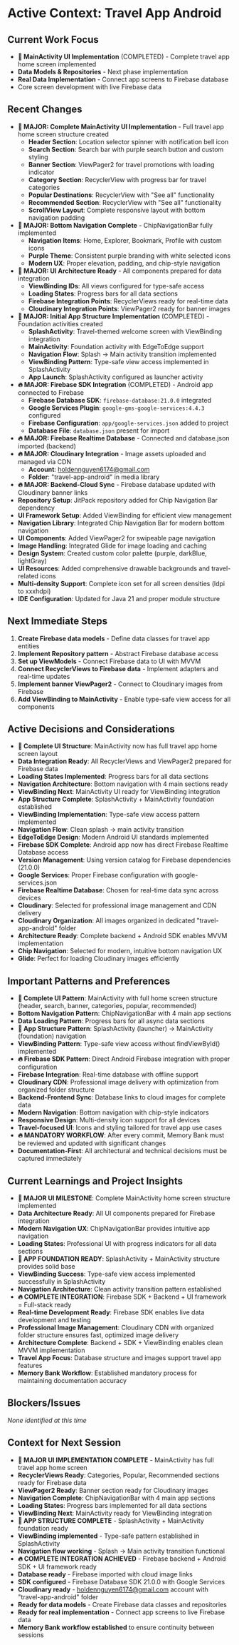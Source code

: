 # Active Context: Travel App Android

## Current Work Focus
- **🚀 MainActivity UI Implementation** (COMPLETED) - Complete travel app home screen implemented
- **Data Models & Repositories** - Next phase implementation
- **Real Data Implementation** - Connect app screens to Firebase database
- Core screen development with live Firebase data

## Recent Changes
- **🚀 MAJOR: Complete MainActivity UI Implementation** - Full travel app home screen structure created
  - **Header Section**: Location selector spinner with notification bell icon
  - **Search Section**: Search bar with purple search button and custom styling
  - **Banner Section**: ViewPager2 for travel promotions with loading indicator
  - **Category Section**: RecyclerView with progress bar for travel categories
  - **Popular Destinations**: RecyclerView with "See all" functionality
  - **Recommended Section**: RecyclerView with "See all" functionality
  - **ScrollView Layout**: Complete responsive layout with bottom navigation padding
- **🚀 MAJOR: Bottom Navigation Complete** - ChipNavigationBar fully implemented
  - **Navigation Items**: Home, Explorer, Bookmark, Profile with custom icons
  - **Purple Theme**: Consistent purple branding with white selected icons
  - **Modern UX**: Proper elevation, padding, and chip-style navigation
- **🚀 MAJOR: UI Architecture Ready** - All components prepared for data integration
  - **ViewBinding IDs**: All views configured for type-safe access
  - **Loading States**: Progress bars for all data sections
  - **Firebase Integration Points**: RecyclerViews ready for real-time data
  - **Cloudinary Integration Points**: ViewPager2 ready for banner images
- **🚀 MAJOR: Initial App Structure Implementation** (COMPLETED) - Foundation activities created
  - **SplashActivity**: Travel-themed welcome screen with ViewBinding integration
  - **MainActivity**: Foundation activity with EdgeToEdge support
  - **Navigation Flow**: Splash → Main activity transition implemented
  - **ViewBinding Pattern**: Type-safe view access implemented in SplashActivity
  - **App Launch**: SplashActivity configured as launcher activity
- **🔥 MAJOR: Firebase SDK Integration** (COMPLETED) - Android app connected to Firebase
  - **Firebase Database SDK**: `firebase-database:21.0.0` integrated
  - **Google Services Plugin**: `google-gms-google-services:4.4.3` configured
  - **Firebase Configuration**: `app/google-services.json` added to project
  - **Database File**: `database.json` present for import
- **🔥 MAJOR: Firebase Realtime Database** - Connected and database.json imported (backend)
- **🔥 MAJOR: Cloudinary Integration** - Image assets uploaded and managed via CDN
  - **Account**: holdennguyen6174@gmail.com
  - **Folder**: "travel-app-android" in media library
- **🔥 MAJOR: Backend-Cloud Sync** - Firebase database updated with Cloudinary banner links
- **Repository Setup**: JitPack repository added for Chip Navigation Bar dependency
- **UI Framework Setup**: Added ViewBinding for efficient view management
- **Navigation Library**: Integrated Chip Navigation Bar for modern bottom navigation  
- **UI Components**: Added ViewPager2 for swipeable page navigation
- **Image Handling**: Integrated Glide for image loading and caching
- **Design System**: Created custom color palette (purple, darkBlue, lightGray)
- **UI Resources**: Added comprehensive drawable backgrounds and travel-related icons
- **Multi-density Support**: Complete icon set for all screen densities (ldpi to xxxhdpi)
- **IDE Configuration**: Updated for Java 21 and proper module structure

## Next Immediate Steps
1. **Create Firebase data models** - Define data classes for travel app entities
2. **Implement Repository pattern** - Abstract Firebase database access
3. **Set up ViewModels** - Connect Firebase data to UI with MVVM
4. **Connect RecyclerViews to Firebase data** - Implement adapters and real-time updates
5. **Implement banner ViewPager2** - Connect to Cloudinary images from Firebase
6. **Add ViewBinding to MainActivity** - Enable type-safe view access for all components

## Active Decisions and Considerations
- **🚀 Complete UI Structure**: MainActivity now has full travel app home screen layout
- **Data Integration Ready**: All RecyclerViews and ViewPager2 prepared for Firebase data
- **Loading States Implemented**: Progress bars for all data sections
- **Navigation Architecture**: Bottom navigation with 4 main sections ready
- **ViewBinding Next**: MainActivity UI ready for ViewBinding integration
- **App Structure Complete**: SplashActivity + MainActivity foundation established
- **ViewBinding Implementation**: Type-safe view access pattern implemented
- **Navigation Flow**: Clean splash → main activity transition
- **EdgeToEdge Design**: Modern Android UI standards implemented
- **Firebase SDK Complete**: Android app now has direct Firebase Realtime Database access
- **Version Management**: Using version catalog for Firebase dependencies (21.0.0)
- **Google Services**: Proper Firebase configuration with google-services.json
- **Firebase Realtime Database**: Chosen for real-time data sync across devices
- **Cloudinary**: Selected for professional image management and CDN delivery
- **Cloudinary Organization**: All images organized in dedicated "travel-app-android" folder
- **Architecture Ready**: Complete backend + Android SDK enables MVVM implementation
- **Chip Navigation**: Selected for modern, intuitive bottom navigation UX
- **Glide**: Perfect for loading Cloudinary images efficiently

## Important Patterns and Preferences
- **🚀 Complete UI Pattern**: MainActivity with full home screen structure (header, search, banner, categories, popular, recommended)
- **Bottom Navigation Pattern**: ChipNavigationBar with 4 main app sections
- **Data Loading Pattern**: Progress bars for all async data sections
- **🚀 App Structure Pattern**: SplashActivity (launcher) → MainActivity (foundation) navigation
- **ViewBinding Pattern**: Type-safe view access without findViewById() implemented
- **🔥 Firebase SDK Pattern**: Direct Android Firebase integration with proper configuration
- **Firebase Integration**: Real-time database with offline support
- **Cloudinary CDN**: Professional image delivery with optimization from organized folder structure
- **Backend-Frontend Sync**: Database links to cloud images for complete data
- **Modern Navigation**: Bottom navigation with chip-style indicators
- **Responsive Design**: Multi-density icon support for all devices
- **Travel-focused UI**: Icons and styling tailored for travel app use cases
- **🔥 MANDATORY WORKFLOW**: After every commit, Memory Bank must be reviewed and updated with significant changes
- **Documentation-First**: All architectural and technical decisions must be captured immediately

## Current Learnings and Project Insights
- **🚀 MAJOR UI MILESTONE**: Complete MainActivity home screen structure implemented
- **Data Architecture Ready**: All UI components prepared for Firebase integration
- **Modern Navigation UX**: ChipNavigationBar provides intuitive app navigation
- **Loading States**: Professional UI with progress indicators for all data sections
- **🚀 APP FOUNDATION READY**: SplashActivity + MainActivity structure provides solid base
- **ViewBinding Success**: Type-safe view access implemented successfully in SplashActivity
- **Navigation Architecture**: Clean activity transition pattern established
- **🔥 COMPLETE INTEGRATION**: Firebase SDK + Backend + UI framework = Full-stack ready
- **Real-time Development Ready**: Firebase SDK enables live data development and testing
- **Professional Image Management**: Cloudinary CDN with organized folder structure ensures fast, optimized image delivery
- **Architecture Complete**: Backend + SDK + ViewBinding enables clean MVVM implementation
- **Travel App Focus**: Database structure and images support travel app features
- **Memory Bank Workflow**: Established mandatory process for maintaining documentation accuracy

## Blockers/Issues
*None identified at this time*

## Context for Next Session
- **🚀 MAJOR UI IMPLEMENTATION COMPLETE** - MainActivity has full travel app home screen
- **RecyclerViews Ready**: Categories, Popular, Recommended sections ready for Firebase data
- **ViewPager2 Ready**: Banner section ready for Cloudinary images
- **Navigation Complete**: ChipNavigationBar with 4 main app sections
- **Loading States**: Progress bars implemented for all data sections
- **ViewBinding Next**: MainActivity ready for ViewBinding integration
- **🚀 APP STRUCTURE COMPLETE** - SplashActivity + MainActivity foundation ready
- **ViewBinding implemented** - Type-safe pattern established in SplashActivity
- **Navigation flow working** - Splash → Main activity transition functional
- **🔥 COMPLETE INTEGRATION ACHIEVED** - Firebase backend + Android SDK + UI framework ready
- **Database ready** - Firebase imported with cloud image links
- **SDK configured** - Firebase Database SDK 21.0.0 with Google Services
- **Cloudinary ready** - holdennguyen6174@gmail.com account with "travel-app-android" folder
- **Ready for data models** - Create Firebase data classes and repositories
- **Ready for real implementation** - Connect app screens to live Firebase data
- **Memory Bank workflow established** to ensure continuity between sessions 